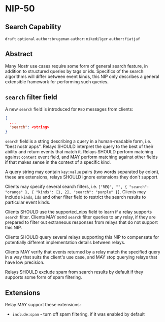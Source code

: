 # NIP-50

## Search Capability

`draft` `optional` `author:brugeman` `author:mikedilger` `author:fiatjaf`

## Abstract

Many Nostr use cases require some form of general search feature, in addition to structured queries by tags or ids.
Specifics of the search algorithms will differ between event kinds, this NIP only describes a general
extensible framework for performing such queries.

## `search` filter field

A new `search` field is introduced for `REQ` messages from clients:

```json
{
  ...
  "search": <string>
}
```

`search` field is a string describing a query in a human-readable form, i.e. "best nostr apps".
Relays SHOULD interpret the query to the best of their ability and return events that match it.
Relays SHOULD perform matching against `content` event field, and MAY perform
matching against other fields if that makes sense in the context of a specific kind.

A query string may contain `key:value` pairs (two words separated by colon), these are extensions, relays SHOULD ignore
extensions they don't support.

Clients may specify several search filters, i.e. `["REQ", "", { "search": "orange" }, { "kinds": [1, 2], "search": "purple" }]`. Clients may
include `kinds`, `ids` and other filter field to restrict the search results to particular event kinds.

Clients SHOULD use the supported_nips field to learn if a relay supports `search` filter. Clients MAY send `search`
filter queries to any relay, if they are prepared to filter out extraneous responses from relays that do not support this NIP.

Clients SHOULD query several relays supporting this NIP to compensate for potentially different
implementation details between relays.

Clients MAY verify that events returned by a relay match the specified query in a way that suits the
client's use case, and MAY stop querying relays that have low precision.

Relays SHOULD exclude spam from search results by default if they supports some form of spam filtering.

## Extensions

Relay MAY support these extensions:

- `include:spam` - turn off spam filtering, if it was enabled by default
